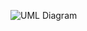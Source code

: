 ![UML Diagram](https://user-images.githubusercontent.com/69654137/121247279-bb75ff00-c8aa-11eb-991c-b8ef4df19111.png)
